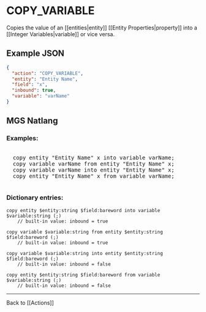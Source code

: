 # COPY_VARIABLE

Copies the value of an [[entities|entity]] [[Entity Properties|property]] into a [[Integer Variables|variable]] or vice versa.

## Example JSON

```json
{
  "action": "COPY_VARIABLE",
  "entity": "Entity Name",
  "field": "x",
  "inbound": true,
  "variable": "varName"
}
```

## MGS Natlang

### Examples:

<pre class="HyperMD-codeblock mgs">

  <span class="verb">copy</span> <span class="sigil">entity</span> <span class="string">"Entity Name"</span> <span class="target">x</span> <span class="">into</span> <span class="sigil">variable</span> <span class="string">varName</span><span class="terminator">;</span>
  <span class="verb">copy</span> <span class="sigil">variable</span> <span class="string">varName</span> <span class="">from</span> <span class="sigil">entity</span> <span class="string">"Entity Name"</span> <span class="target">x</span><span class="terminator">;</span>
  <span class="verb">copy</span> <span class="sigil">variable</span> <span class="string">varName</span> <span class="">into</span> <span class="sigil">entity</span> <span class="string">"Entity Name"</span> <span class="target">x</span><span class="terminator">;</span>
  <span class="verb">copy</span> <span class="sigil">entity</span> <span class="string">"Entity Name"</span> <span class="target">x</span> <span class="">from</span> <span class="sigil">variable</span> <span class="string">varName</span><span class="terminator">;</span>

</pre>

### Dictionary entries:

```
copy entity $entity:string $field:bareword into variable $variable:string (;)
	// built-in value: inbound = true

copy variable $variable:string from entity $entity:string $field:bareword (;)
	// built-in value: inbound = true

copy variable $variable:string into entity $entity:string $field:bareword (;)
	// built-in value: inbound = false

copy entity $entity:string $field:bareword from variable $variable:string (;)
	// built-in value: inbound = false
```

---

Back to [[Actions]]
